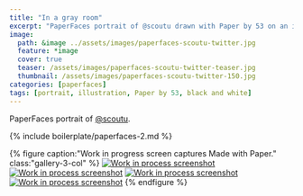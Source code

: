 ```yaml
---
title: "In a gray room"
excerpt: "PaperFaces portrait of @scoutu drawn with Paper by 53 on an iPad."
image: 
  path: &image ../assets/images/paperfaces-scoutu-twitter.jpg 
  feature: *image
  cover: true
  teaser: /assets/images/paperfaces-scoutu-twitter-teaser.jpg
  thumbnail: /assets/images/paperfaces-scoutu-twitter-150.jpg
categories: [paperfaces]
tags: [portrait, illustration, Paper by 53, black and white]
---
```


PaperFaces portrait of [@scoutu](https://twitter.com/scoutu).

{% include boilerplate/paperfaces-2.md %}

{% figure caption:"Work in progress screen captures Made with Paper." class:"gallery-3-col" %}
[![Work in process screenshot](/assets/images/paperfaces-scoutu-process-1-600.jpg)](/assets/images/paperfaces-scoutu-process-1-lg.jpg) [![Work in process screenshot](/assets/images/paperfaces-scoutu-process-2-600.jpg)](/assets/images/paperfaces-scoutu-process-2-lg.jpg) [![Work in process screenshot](/assets/images/paperfaces-scoutu-process-3-600.jpg)](/assets/images/paperfaces-scoutu-process-3-lg.jpg) [![Work in process screenshot](/assets/images/paperfaces-scoutu-process-4-600.jpg)](/assets/images/paperfaces-scoutu-process-4-lg.jpg)
{% endfigure %}
